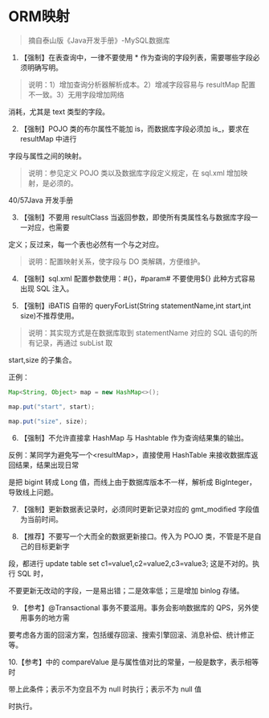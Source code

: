 # ORM映射

> 摘自泰山版《Java开发手册》-MySQL数据库

1. 【强制】在表查询中，一律不要使用 * 作为查询的字段列表，需要哪些字段必须明确写明。

> 说明：1）增加查询分析器解析成本。2）增减字段容易与 resultMap 配置不一致。3）无用字段增加网络

消耗，尤其是 text 类型的字段。

2. 【强制】POJO 类的布尔属性不能加 is，而数据库字段必须加 is_，要求在 resultMap 中进行

字段与属性之间的映射。

> 说明：参见定义 POJO 类以及数据库字段定义规定，在 sql.xml 增加映射，是必须的。

 40/57Java 开发手册

3. 【强制】不要用 resultClass 当返回参数，即使所有类属性名与数据库字段一一对应，也需要

定义<resultMap>；反过来，每一个表也必然有一个<resultMap>与之对应。

> 说明：配置映射关系，使字段与 DO 类解耦，方便维护。

4. 【强制】sql.xml 配置参数使用：#{}，#param# 不要使用${} 此种方式容易出现 SQL 注入。

5. 【强制】iBATIS 自带的 queryForList(String statementName,int start,int size)不推荐使用。

> 说明：其实现方式是在数据库取到 statementName 对应的 SQL 语句的所有记录，再通过 subList 取

start,size 的子集合。

正例：

```java
Map<String, Object> map = new HashMap<>();

map.put("start", start);

map.put("size", size);
```

6. 【强制】不允许直接拿 HashMap 与 Hashtable 作为查询结果集的输出。

反例：某同学为避免写一个\<resultMap\>，直接使用 HashTable 来接收数据库返回结果，结果出现日常

是把 bigint 转成 Long 值，而线上由于数据库版本不一样，解析成 BigInteger，导致线上问题。

7. 【强制】更新数据表记录时，必须同时更新记录对应的 gmt_modified 字段值为当前时间。

8. 【推荐】不要写一个大而全的数据更新接口。传入为 POJO 类，不管是不是自己的目标更新字

段，都进行 update table set c1=value1,c2=value2,c3=value3; 这是不对的。执行 SQL 时，

不要更新无改动的字段，一是易出错；二是效率低；三是增加 binlog 存储。

9. 【参考】@Transactional 事务不要滥用。事务会影响数据库的 QPS，另外使用事务的地方需

要考虑各方面的回滚方案，包括缓存回滚、搜索引擎回滚、消息补偿、统计修正等。

10.【参考】<isEqual>中的 compareValue 是与属性值对比的常量，一般是数字，表示相等时

带上此条件；<isNotEmpty>表示不为空且不为 null 时执行；<isNotNull>表示不为 null 值

时执行。